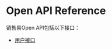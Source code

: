 # Open API Reference
销售易Open API包括以下接口：
* [用户接口](https://github.com/Doraliudd/OpenAPIGuide/blob/master/Open%20API%20Reference/user.md#%E5%88%9B%E5%BB%BA%E7%94%A8%E6%88%B7)
